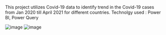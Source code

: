 This project utilizes Covid-19 data to identify trend in the Covid-19 cases from Jan 2020 till April 2021 for different countries. 
Technolgy used : Power BI, Power Query

![image](https://user-images.githubusercontent.com/88654401/149939047-9cc3648e-209b-4ba5-b562-63367a05cc9d.png)
![image](https://user-images.githubusercontent.com/88654401/149939163-4ab17da3-88b4-44b0-8674-f677bb7d1dc6.png)
